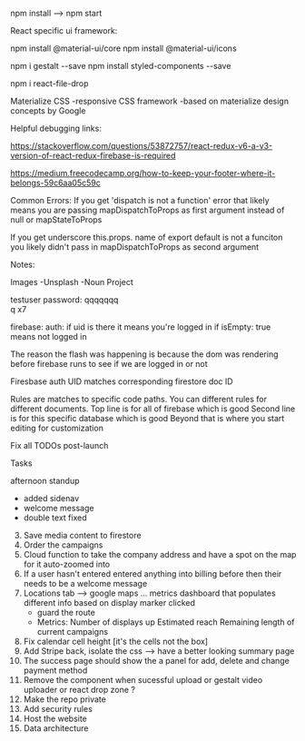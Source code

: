 npm install --> npm start

React specific ui framework:

npm install @material-ui/core
npm install @material-ui/icons


npm i gestalt --save
npm install styled-components --save


npm i react-file-drop


Materialize CSS
-responsive CSS framework
-based on materialize design concepts by Google

Helpful debugging links:

https://stackoverflow.com/questions/53872757/react-redux-v6-a-v3-version-of-react-redux-firebase-is-required

https://medium.freecodecamp.org/how-to-keep-your-footer-where-it-belongs-59c6aa05c59c

Common Errors:
If you get 'dispatch is not a function' error that likely means you are passing mapDispatchToProps as first argument instead of null or mapStateToProps

If you get underscore this.props. name of export default is not a funciton you likely didn't pass in mapDispatchToProps as second argument


Notes:

Images
-Unsplash
-Noun Project

testuser password: qqqqqqq  
q x7

firebase: auth: if uid is there it means you're logged in
  if isEmpty: true means not logged in

The reason the flash was happening is because the dom was rendering before firebase runs to see if we are logged in or not

Firesbase auth UID matches corresponding firestore doc ID

Rules are matches to specific code paths. You can different rules for different documents.
  Top line is for all of firebase which is good
  Second line is for this specific database which is good
  Beyond that is where you start editing for customization



Fix all TODOs post-launch




Tasks

afternoon standup
  - added sidenav
  - welcome message
  - double text fixed




3. Save media content to firestore
4. Order the campaigns
5. Cloud function to take the company address and have a spot on the map for it auto-zoomed into
6. If a user hasn't entered entered anything into billing before then their needs to be a welcome message
7. Locations tab --> google maps ... metrics dashboard that populates different info based on display marker clicked
    - guard the route
    - Metrics:
      Number of displays up
      Estimated reach
      Remaining length of current campaigns
8. Fix calendar cell height [it's the cells not the box]
9. Add Stripe back, isolate the css --> have a better looking summary page
11. The success page should show the a panel for add, delete and change payment method
12. Remove the component when sucessful upload or gestalt video uploader or react drop zone ?
13. Make the repo private
14. Add security rules
15. Host the website
16. Data architecture
